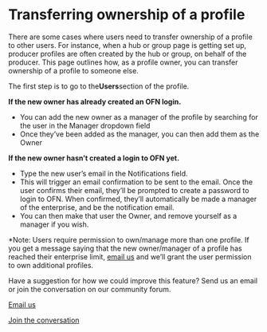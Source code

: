 # Transferring ownership of a profile

There are some cases where users need to transfer ownership of a profile to other users. For instance, when a hub or group page is getting set up, producer profiles are often created by the hub or group, on behalf of the producer. This page outlines how, as a profile owner, you can transfer ownership of a profile to someone else.

The first step is to go to the**Users**section of the profile.

**If the new owner has already created an OFN login.**

* You can add the new owner as a manager of the profile by searching for the user in the Manager dropdown field
* Once they’ve been added as the manager, you can then add them as the Owner

**If the new owner hasn’t created a login to OFN yet.**

* Type the new user’s email in the Notifications field.
* This will trigger an email confirmation to be sent to the email. Once the user confirms their email, they’ll be prompted to create a password to login to OFN. When confirmed, they’ll automatically be made a manager of the enterprise, and be the notification email.
* You can then make that user the Owner, and remove yourself as a manager if you wish.

\*Note: Users require permission to own/manage more than one profile. If you get a message saying that the new owner/manager of a profile has reached their enterprise limit, [email us](https://openfoodnetwork.org/contact/) and we’ll grant the user permission to own additional profiles.



Have a suggestion for how we could improve this feature? Send us an email or join the conversation on our community forum.

[Email us](https://mail.google.com/a/virtuallogger.com/mail/?view=cm&fs=1&tf=1&to=hello@openfoodnetwork.org&su=Hub%20set-up%20guide%20feedback)

[Join the conversation](http://community.openfoodnetwork.org/t/ofn-feature-list/201)

